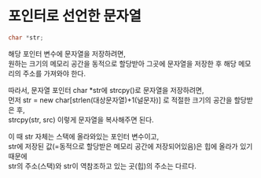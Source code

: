 # 포인터로 선언한 문자열

```cpp
char *str;
```

해당 포인터 변수에 문자열을 저장하려면,  
원하는 크기의 메모리 공간을 동적으로 할당받아 그곳에 문자열을 저장한 후 해당 메모리의 주소를 가져와야 한다.

따라서, 문자열 포인터 char *str에 strcpy()로 문자열을 저장하려면,  
먼저 str = new char[strlen(대상문자열)+1(널문자)] 로 적절한 크기의 공간을 할당받은 후,  
strcpy(str, src) 이렇게 문자열을 복사해주면 된다.

이 때 str 자체는 스택에 올라와있는 포인터 변수이고,  
str에 저장된 값(=동적으로 할당받은 메모리 공간에 저장되어있음)은 힙에 올라가 있기 때문에  
str의 주소(스택)와 str이 역참조하고 있는 곳(힙)의 주소는 다르다.
